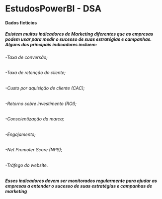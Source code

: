 # EstudosPowerBI - DSA

#### Dados fictícios 

##### Existem muitos indicadores de Marketing diferentes que as empresas podem usar para medir o sucesso de suas estratégias e campanhas. Alguns dos principais indicadores incluem:

###### -Taxa de conversão;
###### -Taxa  de  retenção  do  cliente;
###### -Custo por aquisição de cliente (CAC);
###### -Retorno sobre investimento (ROI);
###### -Conscientização da marca;
###### -Engajamento;
###### -Net  Promoter  Score  (NPS);
###### -Tráfego do website.
##### Esses  indicadores  devem  ser  monitorados  regularmente  para  ajudar  as  empresas  a entender  o  sucesso  de  suas  estratégias  e  campanhas  de  marketing
